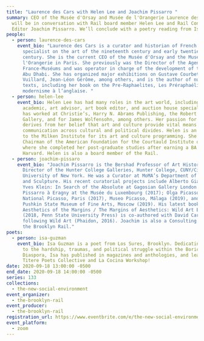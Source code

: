 ```yaml
---
title: "Laurence des Cars with Helen Lee and Joachim Pissarro "
summary: CEO of the Musée d'Orsay and Musée de l'Orangerie Laurence des Cars
  will be in conversation with Rail board member Helen Lee and Rail Consulting
  Editor Joachim Pissarro. We’ll conclude with a poetry reading from Isa Guzman.
people:
  - person: laurence-des-cars
    event_bio: "Laurence des Cars is a curator and historian of French art and is a
      specialist on the art of the nineteenth century and early twentieth
      century. She is the current CEO of the Musée d'Orsay and the Musée de
      l'Orangerie in Paris. She previously was the Director of the Agence
      France-Muséums and was operator in charge of the development of the Louvre
      Abu Dhabi. She has organized major exhibitions on Gustave Courbet, Édouard
      Vuillard, Jean-Léon Gérôme, among others, and is the author of numerous
      texts, including her book on the Pre-Raphaelites, Les Préraphaélites : Un
      modernisme à l’anglaise. "
  - person: helen-lee
    event_bio: Helen Lee has had many roles in the art world, including collector,
      academic, art advisor, art book editor, and auction house specialist. She
      has worked at Christie’s, Harry N. Abrams Publishing, the Robert Miller
      Gallery, and for James Wolfensohn, among others. Her passion for the arts
      derives from her belief that art and culture provide vital means of
      communication across cultural and political divides. Helen is an advisor
      to the Milken Institute for its art and culture programming. She is the
      Chairman of the American Foundation for the Courtauld Institute of Art,
      where she completed her post-graduate studies after earning a BA from
      Harvard. Helen is also a board member of the Rail.
  - person: joachim-pissaro
    event_bio: "Joachim Pissarro is the Bershad Professor of Art History and
      Director of the Hunter College Galleries, Hunter College, CUNY/City
      University of New York. He was a Curator at MoMA’s Department of Painting
      and Sculpture. His recent curatorial projects include Alberto Giacometti |
      Yves Klein: In Search of the Absolute at Gagosian Gallery London (2016);
      Pissarro à Eragny at the Musée du Luxembourg (2017); Olga Picasso, Musée
      National Picasso, Paris (2017), Museo Picasso, Málaga (2019), and the
      Pushkin State Museum of Fine Arts, Moscow (2019). His latest book
      Aesthetics of the Margins / The Margins of Aesthetics: Wild Art Explained
      (2018, Penn State University Press) is co-authored with David Carrier,
      following Wild Art (Phaidon, 2016). Joachim is also a Consulting Editor of
      the Brooklyn Rail."
poets:
  - person: isa-guzman
    event_bio: Isa Guzman is a poet from Los Sures, Brooklyn. Dedicating their work
      to the hardship, traumas, and political struggle within the Boricua
      Diaspora, Isa has published in magazines and anthologies, and lead The
      Titere Poets Collective and La Cocina Workshop!
date: 2020-09-18 13:00:00 -0500
end_date: 2020-09-18 14:00:00 -0500
series: 133
collections:
  - the-new-social-environment
event_organizer:
  - the-brooklyn-rail
event_producer:
  - the-brooklyn-rail
registration_url: https://www.eventbrite.com/e/the-new-social-environment-133-laurence-des-cars-tickets-120605850345
event_platform:
  - zoom
---
```

